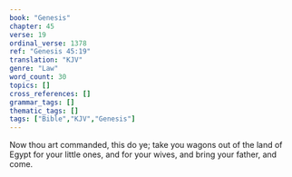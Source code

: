 ```yaml
---
book: "Genesis"
chapter: 45
verse: 19
ordinal_verse: 1378
ref: "Genesis 45:19"
translation: "KJV"
genre: "Law"
word_count: 30
topics: []
cross_references: []
grammar_tags: []
thematic_tags: []
tags: ["Bible","KJV","Genesis"]
---
```

Now thou art commanded, this do ye; take you wagons out of the land of Egypt for your little ones, and for your wives, and bring your father, and come.

